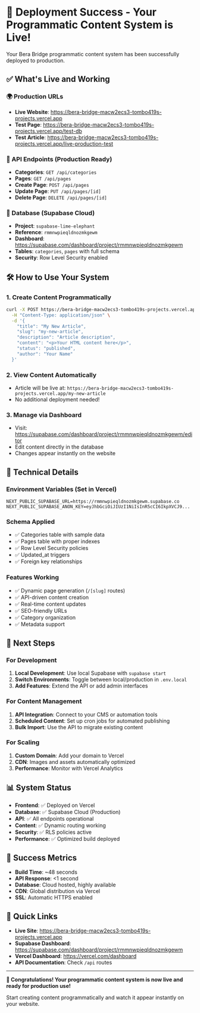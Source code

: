 # 🎉 Deployment Success - Your Programmatic Content System is Live!

Your Bera Bridge programmatic content system has been successfully deployed to production.

## ✅ What's Live and Working

### 🌍 Production URLs
- **Live Website**: https://bera-bridge-macw2ecs3-tombo419s-projects.vercel.app
- **Test Page**: https://bera-bridge-macw2ecs3-tombo419s-projects.vercel.app/test-db
- **Test Article**: https://bera-bridge-macw2ecs3-tombo419s-projects.vercel.app/live-production-test

### 🚀 API Endpoints (Production Ready)
- **Categories**: `GET /api/categories`
- **Pages**: `GET /api/pages`
- **Create Page**: `POST /api/pages`
- **Update Page**: `PUT /api/pages/[id]`
- **Delete Page**: `DELETE /api/pages/[id]`

### 💾 Database (Supabase Cloud)
- **Project**: `supabase-lime-elephant`
- **Reference**: `rmmnwpieqldnozmkgewm`
- **Dashboard**: https://supabase.com/dashboard/project/rmmnwpieqldnozmkgewm
- **Tables**: `categories`, `pages` with full schema
- **Security**: Row Level Security enabled

## 🛠️ How to Use Your System

### 1. Create Content Programmatically
```bash
curl -X POST https://bera-bridge-macw2ecs3-tombo419s-projects.vercel.app/api/pages \
  -H "Content-Type: application/json" \
  -d '{
    "title": "My New Article",
    "slug": "my-new-article",
    "description": "Article description",
    "content": "<p>Your HTML content here</p>",
    "status": "published",
    "author": "Your Name"
  }'
```

### 2. View Content Automatically
- Article will be live at: `https://bera-bridge-macw2ecs3-tombo419s-projects.vercel.app/my-new-article`
- No additional deployment needed!

### 3. Manage via Dashboard
- Visit: https://supabase.com/dashboard/project/rmmnwpieqldnozmkgewm/editor
- Edit content directly in the database
- Changes appear instantly on the website

## 🔧 Technical Details

### Environment Variables (Set in Vercel)
```
NEXT_PUBLIC_SUPABASE_URL=https://rmmnwpieqldnozmkgewm.supabase.co
NEXT_PUBLIC_SUPABASE_ANON_KEY=eyJhbGciOiJIUzI1NiIsInR5cCI6IkpXVCJ9...
```

### Schema Applied
- ✅ Categories table with sample data
- ✅ Pages table with proper indexes
- ✅ Row Level Security policies
- ✅ Updated_at triggers
- ✅ Foreign key relationships

### Features Working
- ✅ Dynamic page generation (`/[slug]` routes)
- ✅ API-driven content creation
- ✅ Real-time content updates
- ✅ SEO-friendly URLs
- ✅ Category organization
- ✅ Metadata support

## 🚀 Next Steps

### For Development
1. **Local Development**: Use local Supabase with `supabase start`
2. **Switch Environments**: Toggle between local/production in `.env.local`
3. **Add Features**: Extend the API or add admin interfaces

### For Content Management
1. **API Integration**: Connect to your CMS or automation tools
2. **Scheduled Content**: Set up cron jobs for automated publishing
3. **Bulk Import**: Use the API to migrate existing content

### For Scaling
1. **Custom Domain**: Add your domain to Vercel
2. **CDN**: Images and assets automatically optimized
3. **Performance**: Monitor with Vercel Analytics

## 📊 System Status

- **Frontend**: ✅ Deployed on Vercel
- **Database**: ✅ Supabase Cloud (Production)
- **API**: ✅ All endpoints operational
- **Content**: ✅ Dynamic routing working
- **Security**: ✅ RLS policies active
- **Performance**: ✅ Optimized build deployed

## 🎯 Success Metrics

- **Build Time**: ~48 seconds
- **API Response**: <1 second
- **Database**: Cloud hosted, highly available
- **CDN**: Global distribution via Vercel
- **SSL**: Automatic HTTPS enabled

## 🔗 Quick Links

- **Live Site**: https://bera-bridge-macw2ecs3-tombo419s-projects.vercel.app
- **Supabase Dashboard**: https://supabase.com/dashboard/project/rmmnwpieqldnozmkgewm
- **Vercel Dashboard**: https://vercel.com/dashboard
- **API Documentation**: Check `/api` routes

---

**🎉 Congratulations! Your programmatic content system is now live and ready for production use!**

Start creating content programmatically and watch it appear instantly on your website.